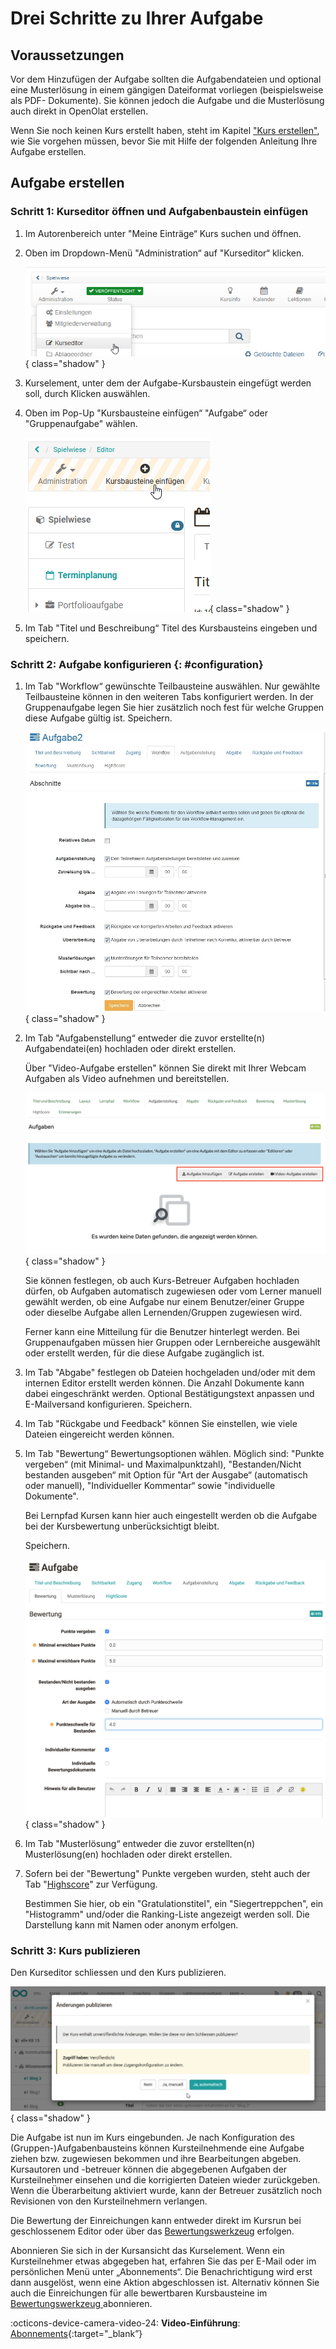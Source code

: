 # Drei Schritte zu Ihrer Aufgabe

##  Voraussetzungen

Vor dem Hinzufügen der Aufgabe sollten die Aufgabendateien und optional eine
Musterlösung in einem gängigen Dateiformat vorliegen (beispielsweise als PDF-
Dokumente). Sie können jedoch die Aufgabe und die Musterlösung auch direkt in
OpenOlat erstellen.

Wenn Sie noch keinen Kurs erstellt haben, steht im Kapitel ["Kurs erstellen"](../course_create/index.de.md),
wie Sie vorgehen müssen, bevor Sie mit Hilfe der folgenden Anleitung Ihre Aufgabe erstellen.

##  Aufgabe erstellen

### Schritt 1: Kurseditor öffnen und Aufgabenbaustein einfügen

1. Im Autorenbereich unter "Meine Einträge“ Kurs suchen und öffnen.

2. Oben im Dropdown-Menü "Administration“ auf "Kurseditor“ klicken.

     ![Kurseditor](assets/task_course_editor_DE.png){ class="shadow" }

3. Kurselement, unter dem der Aufgabe-Kursbaustein eingefügt werden soll,
   durch Klicken auswählen.

4. Oben im Pop-Up "Kursbausteine einfügen“ "Aufgabe“ oder "Gruppenaufgabe"
   wählen.

    ![Kursbaustein hinzufügen](assets/task_insert_course_elements_DE.png){ class="shadow" }

5. Im Tab "Titel und Beschreibung“ Titel des Kursbausteins eingeben und
   speichern.

### Schritt 2: Aufgabe konfigurieren  {: #configuration}

1. Im Tab "Workflow“ gewünschte Teilbausteine auswählen. Nur gewählte
    Teilbausteine können in den weiteren Tabs konfiguriert werden.
    In der Gruppenaufgabe legen Sie hier zusätzlich noch fest für welche Gruppen
    diese Aufgabe gültig ist. Speichern.

    ![Tab Workflow](assets/task_workflow_DE.jpg){ class="shadow" }

2. Im Tab "Aufgabenstellung“ entweder die zuvor erstellte(n)
    Aufgabendatei(en) hochladen oder direkt erstellen.

    Über "Video-Aufgabe erstellen" können Sie direkt mit Ihrer Webcam Aufgaben 
    als Video aufnehmen und bereitstellen.

    ![Tab Aufgabenstellung](assets/task_configuration_DE.png){ class="shadow" }
     
    Sie können festlegen, ob auch Kurs-Betreuer Aufgaben hochladen dürfen, ob
    Aufgaben automatisch zugewiesen oder vom Lerner manuell gewählt werden, ob
    eine Aufgabe nur einem Benutzer/einer Gruppe oder dieselbe Aufgabe allen
    Lernenden/Gruppen zugewiesen wird.

    Ferner kann eine Mitteilung für die Benutzer hinterlegt werden.
    Bei Gruppenaufgaben müssen hier Gruppen oder Lernbereiche ausgewählt oder
    erstellt werden, für die diese Aufgabe zugänglich ist.  

3. Im Tab "Abgabe" festlegen ob Dateien hochgeladen und/oder mit dem
    internen Editor erstellt werden können. Die Anzahl Dokumente kann dabei
    eingeschränkt werden. Optional Bestätigungstext anpassen und E-Mailversand
    konfigurieren. Speichern.  

4. Im Tab "Rückgabe und Feedback" können Sie einstellen, wie viele Dateien
    eingereicht werden können. 

5. Im Tab "Bewertung“ Bewertungsoptionen wählen. Möglich sind: "Punkte
    vergeben“ (mit Minimal- und Maximalpunktzahl), "Bestanden/Nicht bestanden
    ausgeben“ mit Option für "Art der Ausgabe“ (automatisch oder manuell),
    "Individueller Kommentar“ sowie "individuelle Dokumente".

    Bei Lernpfad Kursen kann hier auch eingestellt werden ob die Aufgabe bei der
    Kursbewertung unberücksichtigt bleibt.

    Speichern.

    ![Tab Bewertung](assets/task_grading_DE.png){ class="shadow" }

6. Im Tab "Musterlösung“ entweder die zuvor erstellten(n)
    Musterlösung(en) hochladen oder direkt erstellen. 

7. Sofern bei der "Bewertung" Punkte vergeben wurden, steht auch der Tab
    "[Highscore](../course_elements/Assessment.de.md#highscore)" zur Verfügung.

    Bestimmen Sie hier, ob ein "Gratulationstitel", ein "Siegertreppchen", ein
    "Histogramm" und/oder die Ranking-Liste angezeigt werden soll. Die Darstellung
    kann mit Namen oder anonym erfolgen.  

### Schritt 3: Kurs publizieren

Den Kurseditor schliessen und den Kurs publizieren.

![Publizieren](assets/task_publish_DE.png){ class="shadow" }
  
Die Aufgabe ist nun im Kurs eingebunden. Je nach Konfiguration des
(Gruppen-)Aufgabenbausteins können Kursteilnehmende eine Aufgabe ziehen bzw.
zugewiesen bekommen und ihre Bearbeitungen abgeben. Kursautoren und -betreuer
können die abgegebenen Aufgaben der Kursteilnehmer einsehen und die
korrigierten Dateien wieder zurückgeben. Wenn die Überarbeitung aktiviert
wurde, kann der Betreuer zusätzlich noch Revisionen von den Kursteilnehmern
verlangen.

Die Bewertung der Einreichungen kann entweder direkt im Kursrun bei
geschlossenem Editor oder über das
[Bewertungswerkzeug](../course_operation/Assessment_tool_-_overview.de.md) erfolgen.

Abonnieren Sie sich in der Kursansicht das Kurselement. Wenn ein
Kursteilnehmer etwas abgegeben hat, erfahren Sie das per E-Mail oder im
persönlichen Menü unter „Abonnements“. Die Benachrichtigung wird erst dann
ausgelöst, wenn eine Aktion abgeschlossen ist. Alternativ können Sie auch die
Einreichungen für alle bewertbaren Kursbausteine im [Bewertungswerkzeug
](../course_operation/Assessment_tool_-_overview.de.md)abonnieren.

:octicons-device-camera-video-24: **Video-Einführung**: [Abonnements](<https://www.youtube.com/embed/h9gOqt7TR7Q>){:target="_blank”}
